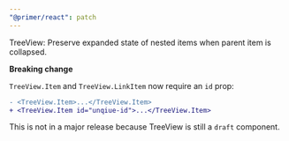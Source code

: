 ```yaml
---
"@primer/react": patch
---
```


TreeView: Preserve expanded state of nested items when parent item is collapsed.

**Breaking change**

`TreeView.Item` and `TreeView.LinkItem` now require an `id` prop:

```diff
- <TreeView.Item>...</TreeView.Item>
+ <TreeView.Item id="unqiue-id">...</TreeView.Item>
```

This is not in a major release because TreeView is still a `draft` component.
